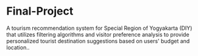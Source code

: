 # Final-Project
A tourism recommendation system for Special Region of Yogyakarta (DIY) that utilizes filtering algorithms and visitor preference analysis to provide personalized tourist destination suggestions based on users' budget and location..
